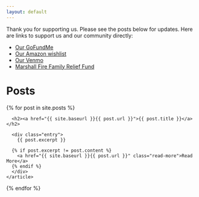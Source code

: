 ```yaml
---
layout: default
---
```


Thank you for supporting us. Please see the posts below for updates. Here are links to support us and our community directly:

* [Our GoFundMe](https://www.gofundme.com/f/superior-watts-recovery-fund)
* [Our Amazon wishlist](https://www.amazon.com/hz/wishlist/ls/2LL3FYQESWG0U)
* [Our Venmo](https://venmo.com/u/PhilRW)
* [Marshall Fire Family Relief Fund](https://www.gofundme.com/f/boulder-superior-louisville-fire-relief-fund)

# Posts

<div class="posts">
  {% for post in site.posts %}
    <article class="post">

      <h2><a href="{{ site.baseurl }}{{ post.url }}">{{ post.title }}</a></h2>

      <div class="entry">
        {{ post.excerpt }}

      {% if post.excerpt != post.content %}
        <a href="{{ site.baseurl }}{{ post.url }}" class="read-more">Read More</a>
      {% endif %}
      </div>
    </article>
  {% endfor %}
</div>

